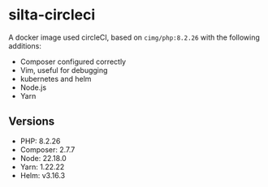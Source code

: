 # silta-circleci
A docker image used circleCI, based on `cimg/php:8.2.26` with the following additions:

- Composer configured correctly
- Vim, useful for debugging
- kubernetes and helm
- Node.js
- Yarn

## Versions
- PHP: 8.2.26
- Composer: 2.7.7
- Node: 22.18.0
- Yarn: 1.22.22
- Helm: v3.16.3
